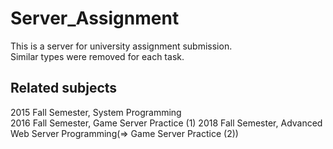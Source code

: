 # Server_Assignment
This is a server for university assignment submission.  
Similar types were removed for each task.  


## Related subjects  
2015 Fall Semester, System Programming  
2016 Fall Semester, Game Server Practice (1) 
2018 Fall Semester, Advanced Web Server Programming(=> Game Server Practice (2))   
